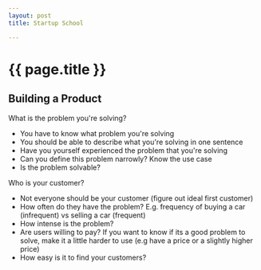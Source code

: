 ```yaml
---
layout: post
title: Startup School

---
```



# {{ page.title }}

## Building a Product

What is the problem you're solving?

* You have to know what problem you're solving
* You should be able to describe what you're solving in one sentence
* Have you yourself experienced the problem that you're solving
* Can you define this problem narrowly? Know the use case
* Is the problem solvable?

Who is your customer?

* Not everyone should be your customer (figure out ideal first customer)
* How often do they have the problem? E.g. frequency of buying a car (infrequent) vs selling a car (frequent)
* How intense is the problem?
* Are users willing to pay? If you want to know if its a good problem to solve, make it a little 
  harder to use (e.g have a price or a slightly higher price)
* How easy is it to find your customers?

